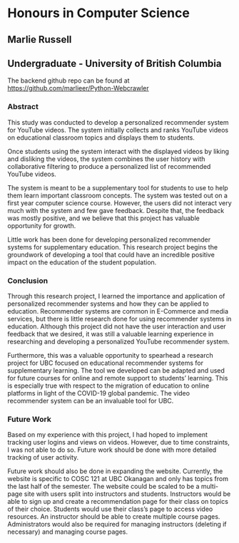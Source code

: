 # Honours in Computer Science
## Marlie Russell
## Undergraduate - University of British Columbia

The backend github repo can be found at https://github.com/marlieer/Python-Webcrawler
### Abstract

This study was conducted to develop a personalized recommender system for YouTube videos. The system initially collects and ranks YouTube videos on educational classroom topics and displays them to students. 

Once students using the system interact with the displayed videos by liking and disliking the videos, the system combines the user history with collaborative filtering to produce a personalized list of recommended YouTube videos. 

The system is meant to be a supplementary tool for students to use to help them learn important classroom concepts. The system was tested out on a first year computer science course. However, the users did not interact very much with the system and few gave feedback. Despite that, the feedback was mostly positive, and we believe that this project has valuable opportunity for growth. 

Little work has been done for developing personalized recommender systems for supplementary education. This research project begins the groundwork of developing a tool that could have an incredible positive impact on the education of the student population.

### Conclusion

Through this research project, I learned the importance and application of personalized recommender systems and how they can be applied to education. Recommender systems are common in E-Commerce and media services, but there is little research done for using recommender systems in education. Although this project did not have the user interaction and user feedback that we desired, it was still a valuable learning experience in researching and developing a personalized YouTube recommender system.

Furthermore, this was a valuable opportunity to spearhead a research project for UBC focused on educational recommender systems for supplementary learning. The tool we developed can be adapted and used for future courses for online and remote support to students’ learning. This is especially true with respect to the migration of education to online platforms in light of the COVID-19 global pandemic. The video recommender system can be an invaluable tool for UBC.

### Future Work

Based on my experience with this project, I had hoped to implement tracking user logins and views on videos. However, due to time constraints, I was not able to do so. Future work should be done with more detailed tracking of user activity. 

Future work should also be done in expanding the website. Currently, the website is specific to COSC 121 at UBC Okanagan and only has topics from the last half of the semester. The website could be scaled to be a multi-page site with users split into instructors and students. Instructors would be able to sign up and create a recommendation page for their class on topics of their choice. Students would use their class’s page to access video resources. An instructor should be able to create multiple course pages. Administrators would also be required for managing instructors (deleting if necessary) and managing course pages.



